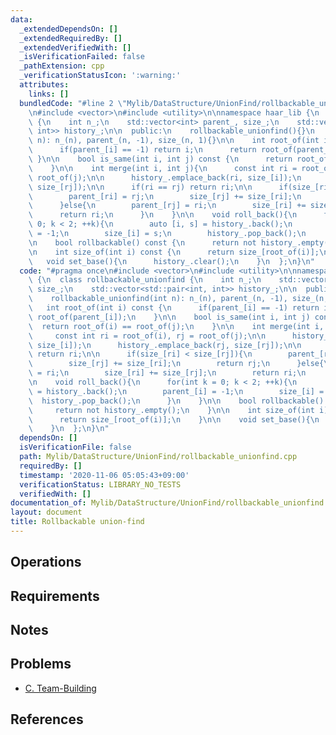 ```yaml
---
data:
  _extendedDependsOn: []
  _extendedRequiredBy: []
  _extendedVerifiedWith: []
  _isVerificationFailed: false
  _pathExtension: cpp
  _verificationStatusIcon: ':warning:'
  attributes:
    links: []
  bundledCode: "#line 2 \"Mylib/DataStructure/UnionFind/rollbackable_unionfind.cpp\"\
    \n#include <vector>\n#include <utility>\n\nnamespace haar_lib {\n  class rollbackable_unionfind\
    \ {\n    int n_;\n    std::vector<int> parent_, size_;\n    std::vector<std::pair<int,\
    \ int>> history_;\n\n  public:\n    rollbackable_unionfind(){}\n    rollbackable_unionfind(int\
    \ n): n_(n), parent_(n, -1), size_(n, 1){}\n\n    int root_of(int i) const {\n\
    \      if(parent_[i] == -1) return i;\n      return root_of(parent_[i]);\n   \
    \ }\n\n    bool is_same(int i, int j) const {\n      return root_of(i) == root_of(j);\n\
    \    }\n\n    int merge(int i, int j){\n      const int ri = root_of(i), rj =\
    \ root_of(j);\n\n      history_.emplace_back(ri, size_[i]);\n      history_.emplace_back(rj,\
    \ size_[rj]);\n\n      if(ri == rj) return ri;\n\n      if(size_[ri] < size_[rj]){\n\
    \        parent_[ri] = rj;\n        size_[rj] += size_[ri];\n        return rj;\n\
    \      }else{\n        parent_[rj] = ri;\n        size_[ri] += size_[rj];\n  \
    \      return ri;\n      }\n    }\n\n    void roll_back(){\n      for(int k =\
    \ 0; k < 2; ++k){\n        auto [i, s] = history_.back();\n        parent_[i]\
    \ = -1;\n        size_[i] = s;\n        history_.pop_back();\n      }\n    }\n\
    \n    bool rollbackable() const {\n      return not history_.empty();\n    }\n\
    \n    int size_of(int i) const {\n      return size_[root_of(i)];\n    }\n\n \
    \   void set_base(){\n      history_.clear();\n    }\n  };\n}\n"
  code: "#pragma once\n#include <vector>\n#include <utility>\n\nnamespace haar_lib\
    \ {\n  class rollbackable_unionfind {\n    int n_;\n    std::vector<int> parent_,\
    \ size_;\n    std::vector<std::pair<int, int>> history_;\n\n  public:\n    rollbackable_unionfind(){}\n\
    \    rollbackable_unionfind(int n): n_(n), parent_(n, -1), size_(n, 1){}\n\n \
    \   int root_of(int i) const {\n      if(parent_[i] == -1) return i;\n      return\
    \ root_of(parent_[i]);\n    }\n\n    bool is_same(int i, int j) const {\n    \
    \  return root_of(i) == root_of(j);\n    }\n\n    int merge(int i, int j){\n \
    \     const int ri = root_of(i), rj = root_of(j);\n\n      history_.emplace_back(ri,\
    \ size_[i]);\n      history_.emplace_back(rj, size_[rj]);\n\n      if(ri == rj)\
    \ return ri;\n\n      if(size_[ri] < size_[rj]){\n        parent_[ri] = rj;\n\
    \        size_[rj] += size_[ri];\n        return rj;\n      }else{\n        parent_[rj]\
    \ = ri;\n        size_[ri] += size_[rj];\n        return ri;\n      }\n    }\n\
    \n    void roll_back(){\n      for(int k = 0; k < 2; ++k){\n        auto [i, s]\
    \ = history_.back();\n        parent_[i] = -1;\n        size_[i] = s;\n      \
    \  history_.pop_back();\n      }\n    }\n\n    bool rollbackable() const {\n \
    \     return not history_.empty();\n    }\n\n    int size_of(int i) const {\n\
    \      return size_[root_of(i)];\n    }\n\n    void set_base(){\n      history_.clear();\n\
    \    }\n  };\n}\n"
  dependsOn: []
  isVerificationFile: false
  path: Mylib/DataStructure/UnionFind/rollbackable_unionfind.cpp
  requiredBy: []
  timestamp: '2020-11-06 05:05:43+09:00'
  verificationStatus: LIBRARY_NO_TESTS
  verifiedWith: []
documentation_of: Mylib/DataStructure/UnionFind/rollbackable_unionfind.cpp
layout: document
title: Rollbackable union-find
---
```


## Operations

## Requirements

## Notes

## Problems

- [C. Team-Building](https://codeforces.com/contest/1444/problem/C)

## References

